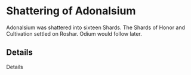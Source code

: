 # Shattering of Adonalsium
Adonalsium was shattered into sixteen Shards. The Shards of Honor and Cultivation settled on Roshar. Odium would follow later.

## Details
Details
